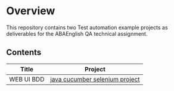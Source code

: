 # Overview
This repository contains two Test automation example projects as deliverables for the ABAEnglish QA technical assignment.


## Contents

|**Title** | **Project**  |
|---       | ---         |
| WEB UI BDD | [java cucumber selenium project](webui-tests)      |
